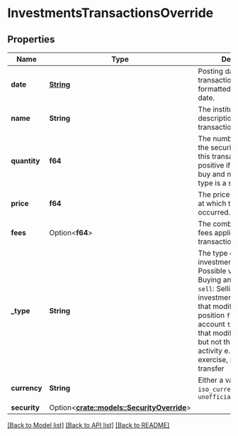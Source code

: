 # InvestmentsTransactionsOverride

## Properties

Name | Type | Description | Notes
------------ | ------------- | ------------- | -------------
**date** | [**String**](string.md) | Posting date for the transaction. Must be formatted as an [ISO 8601](https://wikipedia.org/wiki/ISO_8601) date. | 
**name** | **String** | The institution's description of the transaction. | 
**quantity** | **f64** | The number of units of the security involved in this transaction. Must be positive if the type is a buy and negative if the type is a sell. | 
**price** | **f64** | The price of the security at which this transaction occurred. | 
**fees** | Option<**f64**> | The combined value of all fees applied to this transaction. | [optional]
**_type** | **String** | The type of the investment transaction. Possible values are: `buy`: Buying an investment `sell`: Selling an investment `cash`: Activity that modifies a cash position `fee`: A fee on the account `transfer`: Activity that modifies a position, but not through buy/sell activity e.g. options exercise, portfolio transfer | 
**currency** | **String** | Either a valid `iso_currency_code` or `unofficial_currency_code` | 
**security** | Option<[**crate::models::SecurityOverride**](SecurityOverride.md)> |  | [optional]

[[Back to Model list]](../README.md#documentation-for-models) [[Back to API list]](../README.md#documentation-for-api-endpoints) [[Back to README]](../README.md)



